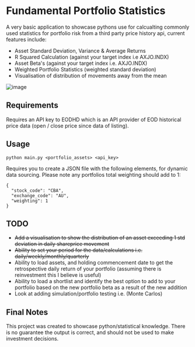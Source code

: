 # Fundamental Portfolio Statistics

A very basic application to showcase pythons use for calcualting commonly used statistics for portfolio risk from a third party price history api, current features include:
  - Asset Standard Deviation, Variance & Average Returns
  - R Squared Calculation (against your target index i.e AXJO.INDX)
  - Asset Beta's (against your target index i.e. AXJO.INDX)
  - Weighted Portfolio Statistics (weighted standard deviation)
  - Visualisation of distribution of movements away from the mean

![image](https://github.com/realLew1s/portfolio-risk-analysis/assets/131590570/1c9fa3c2-6554-4d52-83e7-e186bfe22585)

## Requirements

Requires an API key to EODHD which is an API provider of EOD historical price data (open / close price since data of listing).

## Usage

```
python main.py <portfolio_assets> <api_key>
```

Requires you to create a JSON file with the following elements, for dynamic data sourcing. Please note any portfolios total weighting should add to 1:

```
{
  "stock_code": "CBA",
  "exchange_code": "AU",
  "weighting": 1
}
```

## TODO

- ~~Add a visualisation to show the distribution of an asset exceeding 1 std deviation in daily shareprice movement~~
- ~~Ability to set your period for the data/calculations i.e. daily/weekly/monthly/quarterly~~
- Ability to load assets, and holding commencement date to get the retrospective daily return of your portfolio (assuming there is reinvestment this I believe is useful)
- Ability to load a shortlist and identify the best option to add to your portfolio based on the new portfolio beta as a result of the new addition
- Look at adding simulation/portfolio testing i.e. (Monte Carlos)

## Final Notes

This project was created to showcase python/statistical knowledge. There is no guarantee the output is correct, and should not be used to make investment decisions.

